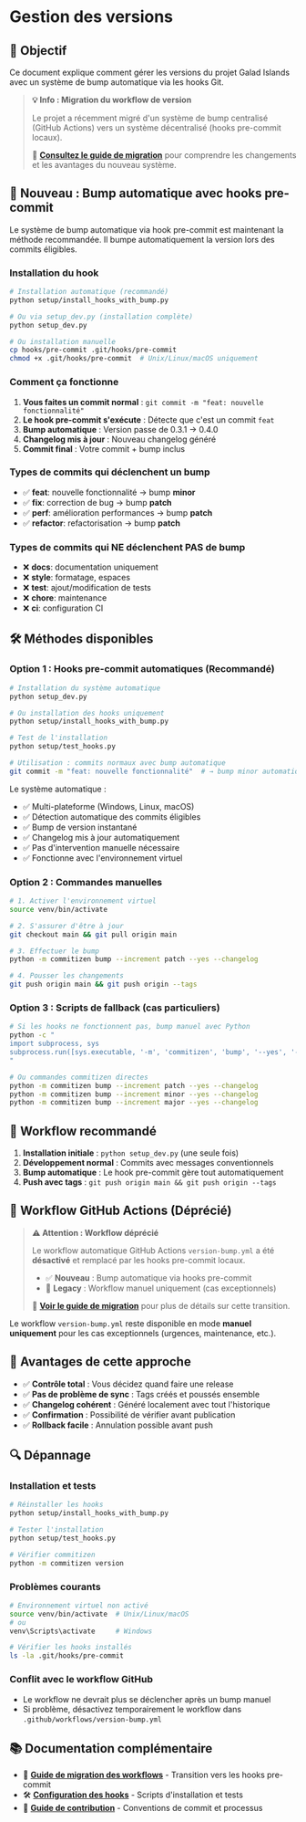# Gestion des versions

## 🎯 Objectif

Ce document explique comment gérer les versions du projet Galad Islands avec un système de bump automatique via les hooks Git.

> **💡 Info : Migration du workflow de version**
> 
> Le projet a récemment migré d'un système de bump centralisé (GitHub Actions) vers un système décentralisé (hooks pre-commit locaux). 
> 
> 📖 **[Consultez le guide de migration](workflow-migration.md)** pour comprendre les changements et les avantages du nouveau système.

## 🚀 Nouveau : Bump automatique avec hooks pre-commit

Le système de bump automatique via hook pre-commit est maintenant la méthode recommandée. Il bumpe automatiquement la version lors des commits éligibles.

### Installation du hook

```bash
# Installation automatique (recommandé)
python setup/install_hooks_with_bump.py

# Ou via setup_dev.py (installation complète)
python setup_dev.py

# Ou installation manuelle
cp hooks/pre-commit .git/hooks/pre-commit
chmod +x .git/hooks/pre-commit  # Unix/Linux/macOS uniquement
```

### Comment ça fonctionne

1. **Vous faites un commit normal** : `git commit -m "feat: nouvelle fonctionnalité"`
2. **Le hook pre-commit s'exécute** : Détecte que c'est un commit `feat`
3. **Bump automatique** : Version passe de 0.3.1 → 0.4.0
4. **Changelog mis à jour** : Nouveau changelog généré
5. **Commit final** : Votre commit + bump inclus

### Types de commits qui déclenchent un bump

- ✅ **feat**: nouvelle fonctionnalité → bump **minor**
- ✅ **fix**: correction de bug → bump **patch**
- ✅ **perf**: amélioration performances → bump **patch**
- ✅ **refactor**: refactorisation → bump **patch**

### Types de commits qui NE déclenchent PAS de bump

- ❌ **docs**: documentation uniquement
- ❌ **style**: formatage, espaces
- ❌ **test**: ajout/modification de tests
- ❌ **chore**: maintenance
- ❌ **ci**: configuration CI

## 🛠️ Méthodes disponibles

### Option 1 : Hooks pre-commit automatiques (Recommandé)

```bash
# Installation du système automatique
python setup_dev.py

# Ou installation des hooks uniquement
python setup/install_hooks_with_bump.py

# Test de l'installation
python setup/test_hooks.py

# Utilisation : commits normaux avec bump automatique
git commit -m "feat: nouvelle fonctionnalité"  # → bump minor automatique
```

Le système automatique :

- ✅ Multi-plateforme (Windows, Linux, macOS)
- ✅ Détection automatique des commits éligibles
- ✅ Bump de version instantané
- ✅ Changelog mis à jour automatiquement
- ✅ Pas d'intervention manuelle nécessaire
- ✅ Fonctionne avec l'environnement virtuel

### Option 2 : Commandes manuelles

```bash
# 1. Activer l'environnement virtuel
source venv/bin/activate

# 2. S'assurer d'être à jour
git checkout main && git pull origin main

# 3. Effectuer le bump
python -m commitizen bump --increment patch --yes --changelog

# 4. Pousser les changements
git push origin main && git push origin --tags
```

### Option 3 : Scripts de fallback (cas particuliers)

```bash
# Si les hooks ne fonctionnent pas, bump manuel avec Python
python -c "
import subprocess, sys
subprocess.run([sys.executable, '-m', 'commitizen', 'bump', '--yes', '--changelog'])
"

# Ou commandes commitizen directes
python -m commitizen bump --increment patch --yes --changelog
python -m commitizen bump --increment minor --yes --changelog
python -m commitizen bump --increment major --yes --changelog
```

## 🔄 Workflow recommandé

1. **Installation initiale** : `python setup_dev.py` (une seule fois)
2. **Développement normal** : Commits avec messages conventionnels
3. **Bump automatique** : Le hook pre-commit gère tout automatiquement
4. **Push avec tags** : `git push origin main && git push origin --tags`

## 🚫 Workflow GitHub Actions (Déprécié)

> **⚠️ Attention : Workflow déprécié**
> 
> Le workflow automatique GitHub Actions `version-bump.yml` a été **désactivé** et remplacé par les hooks pre-commit locaux.
> 
> - ✅ **Nouveau** : Bump automatique via hooks pre-commit
> - 🔄 **Legacy** : Workflow manuel uniquement (cas exceptionnels)
> 
> 📖 **[Voir le guide de migration](workflow-migration.md)** pour plus de détails sur cette transition.

Le workflow `version-bump.yml` reste disponible en mode **manuel uniquement** pour les cas exceptionnels (urgences, maintenance, etc.).

## 🎯 Avantages de cette approche

- ✅ **Contrôle total** : Vous décidez quand faire une release
- ✅ **Pas de problème de sync** : Tags créés et poussés ensemble
- ✅ **Changelog cohérent** : Généré localement avec tout l'historique
- ✅ **Confirmation** : Possibilité de vérifier avant publication
- ✅ **Rollback facile** : Annulation possible avant push

## 🔍 Dépannage

### Installation et tests

```bash
# Réinstaller les hooks
python setup/install_hooks_with_bump.py

# Tester l'installation
python setup/test_hooks.py

# Vérifier commitizen
python -m commitizen version
```

### Problèmes courants

```bash
# Environnement virtuel non activé
source venv/bin/activate  # Unix/Linux/macOS
# ou
venv\Scripts\activate     # Windows

# Vérifier les hooks installés
ls -la .git/hooks/pre-commit
```

### Conflit avec le workflow GitHub

- Le workflow ne devrait plus se déclencher après un bump manuel
- Si problème, désactivez temporairement le workflow dans `.github/workflows/version-bump.yml`

## 📚 Documentation complémentaire

- 🔄 **[Guide de migration des workflows](workflow-migration.md)** - Transition vers les hooks pre-commit
- 🛠️ **[Configuration des hooks](../setup/README.md)** - Scripts d'installation et tests
- 👥 **[Guide de contribution](contributing.md)** - Conventions de commit et processus